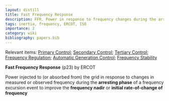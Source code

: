 ```yaml
---
layout: distill
title: Fast Frequency Response
description: FFR. Power in response to frequency changes during the arresting phase
tags: inertia, frequency, ERCOT, ISO
importance: 2
category: wiki
bibliography: papers.bib
---
```


Relevant items: [Primary Control](/pswiki/primary-control); [Secondary Control](/pswiki/secondary-control); [Tertiary Control](/pswiki/tertiary-control); [Frequency Regulation](/pswiki/frequency-regulation); [Automatic Generation Control](/pswiki/automatic-generation-control); [Frequency Stability](/pswiki/frequency-stability)

**Fast Frequency Response** <d-cite key="nerc2020ffr"></d-cite> (p23) by ERCOT

Power injected to (or absorbed from) the grid in response to changes in measured or observed frequency during the **arresting phase** of a frequency excursion event to improve the **frequency nadir** or **initial rate-of-change of frequency**
